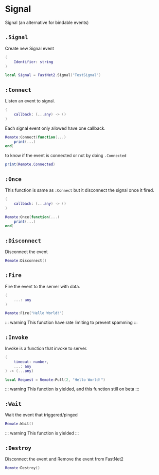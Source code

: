 # Signal

Signal (an alternative for bindable events)

## `.Signal`

Create new Signal event

```lua
(
	Identifier: string
)
```

```lua
local Signal = FastNet2.Signal("TestSignal")
```

## `:Connect`

Listen an event to signal.

```lua
(
	callback: (...any) -> ()
)
```

Each signal event only allowed have one callback.

```lua
Remote:Connect(function(...)
	print(...)
end)
```

to know if the event is connected or not by doing `.Connected`

```lua
print(Remote.Connected)
```

## `:Once`

This function is same as `:Connect` but it disconnect the signal once it fired.

```lua
(
	callback: (...any) -> ()
)
```

```lua
Remote:Once(function(...)
	print(...)
end)
```

## `:Disconnect`

Disconnect the event

```lua
Remote:Disconnect()
```

## `:Fire`

Fire the event to the server with data.

```lua
(
	...: any
)
```

```lua
Remote:Fire("Hello World!")
```

::: warning
This function have rate limiting to prevent spamming
:::

## `:Invoke`

Invoke is a function that invoke to server.

```lua
(
	timeout: number,
	...: any
) -> (...any)
```

```lua
local Request = Remote:Pull(2, "Hello World!")
```

::: warning
This function is yielded, and this function still on beta
:::

## `:Wait`

Wait the event that triggered/pinged

```lua
Remote:Wait()
```

::: warning
This function is yielded
:::

## `:Destroy`

Disconnect the event and Remove the event from FastNet2

```lua
Remote:Destroy()
```